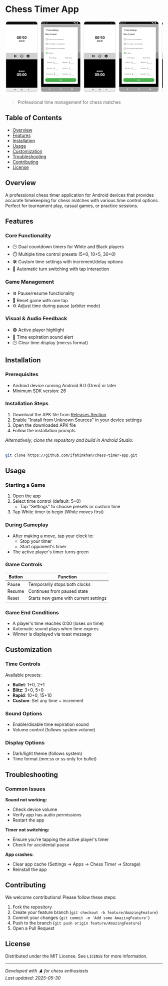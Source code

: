 # Chess Timer App

![Chess Timer App Screenshot](screenshot.png)

> Professional time management for chess matches

## Table of Contents
- [Overview](#overview)
- [Features](#features)
- [Installation](#installation)
- [Usage](#usage)
- [Customization](#customization)
- [Troubleshooting](#troubleshooting)
- [Contributing](#contributing)
- [License](#license)

## Overview
A professional chess timer application for Android devices that provides accurate timekeeping for chess matches with various time control options. Perfect for tournament play, casual games, or practice sessions.

## Features

### Core Functionality
- 🕒 Dual countdown timers for White and Black players
- ⏱️ Multiple time control presets (5+0, 10+5, 30+0)
- 🛠 Custom time settings with increment/delay options
- 🔄 Automatic turn switching with tap interaction

### Game Management
- ⏸️ Pause/resume functionality
- 🔄 Reset game with one tap
- ⚙️ Adjust time during pause (arbiter mode)

### Visual & Audio Feedback
- 🟢 Active player highlight
- 🔔 Time expiration sound alert
- 🕒 Clear time display (mm:ss format)

## Installation

### Prerequisites
- Android device running Android 8.0 (Oreo) or later
- Minimum SDK version: 26

### Installation Steps
1. Download the APK file from [Releases Section](#)
2. Enable "Install from Unknown Sources" in your device settings
3. Open the downloaded APK file
4. Follow the installation prompts

*Alternatively, clone the repository and build in Android Studio:*
```bash

git clone https://github.com/ifahimkhan/chess-timer-app.git

```
## Usage

### Starting a Game
1. Open the app
2. Select time control (default: 5+0)
   - Tap "Settings" to choose presets or custom time
3. Tap White timer to begin (White moves first)

### During Gameplay
- After making a move, tap your clock to:
  - Stop your timer
  - Start opponent's timer
- The active player's timer turns green

### Game Controls
| Button   | Function                          |
|----------|-----------------------------------|
| Pause    | Temporarily stops both clocks     |
| Resume   | Continues from paused state       |
| Reset    | Starts new game with current settings |

### Game End Conditions
- A player's time reaches 0:00 (loses on time)
- Automatic sound plays when time expires
- Winner is displayed via toast message

## Customization

### Time Controls
Available presets:
- **Bullet**: 1+0, 2+1
- **Blitz**: 3+0, 5+0
- **Rapid**: 10+0, 15+10
- **Custom**: Set any time + increment

### Sound Options
- Enable/disable time expiration sound
- Volume control (follows system volume)

### Display Options
- Dark/light theme (follows system)
- Time format (mm:ss or ss only for bullet)

## Troubleshooting

### Common Issues
**Sound not working:**
- Check device volume
- Verify app has audio permissions
- Restart the app

**Timer not switching:**
- Ensure you're tapping the active player's timer
- Check for accidental pause

**App crashes:**
- Clear app cache (Settings → Apps → Chess Timer → Storage)
- Reinstall the app

## Contributing
We welcome contributions! Please follow these steps:

1. Fork the repository
2. Create your feature branch (`git checkout -b feature/AmazingFeature`)
3. Commit your changes (`git commit -m 'Add some AmazingFeature'`)
4. Push to the branch (`git push origin feature/AmazingFeature`)
5. Open a Pull Request

## License
Distributed under the MIT License. See `LICENSE` for more information.

---

*Developed with ♟️ for chess enthusiasts*  
*Last updated: 2025-05-30*

